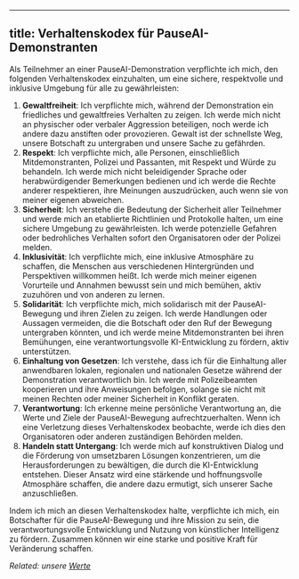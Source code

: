 

---
title: Verhaltenskodex für PauseAI-Demonstranten
---

Als Teilnehmer an einer PauseAI-Demonstration verpflichte ich mich, den folgenden Verhaltenskodex einzuhalten, um eine sichere, respektvolle und inklusive Umgebung für alle zu gewährleisten:

1. **Gewaltfreiheit**: Ich verpflichte mich, während der Demonstration ein friedliches und gewaltfreies Verhalten zu zeigen. Ich werde mich nicht an physischer oder verbaler Aggression beteiligen, noch werde ich andere dazu anstiften oder provozieren. Gewalt ist der schnellste Weg, unsere Botschaft zu untergraben und unsere Sache zu gefährden.
2. **Respekt**: Ich verpflichte mich, alle Personen, einschließlich Mitdemonstranten, Polizei und Passanten, mit Respekt und Würde zu behandeln. Ich werde mich nicht beleidigender Sprache oder herabwürdigender Bemerkungen bedienen und ich werde die Rechte anderer respektieren, ihre Meinungen auszudrücken, auch wenn sie von meiner eigenen abweichen.
3. **Sicherheit**: Ich verstehe die Bedeutung der Sicherheit aller Teilnehmer und werde mich an etablierte Richtlinien und Protokolle halten, um eine sichere Umgebung zu gewährleisten. Ich werde potenzielle Gefahren oder bedrohliches Verhalten sofort den Organisatoren oder der Polizei melden.
4. **Inklusivität**: Ich verpflichte mich, eine inklusive Atmosphäre zu schaffen, die Menschen aus verschiedenen Hintergründen und Perspektiven willkommen heißt. Ich werde mich meiner eigenen Vorurteile und Annahmen bewusst sein und mich bemühen, aktiv zuzuhören und von anderen zu lernen.
5. **Solidarität**: Ich verpflichte mich, mich solidarisch mit der PauseAI-Bewegung und ihren Zielen zu zeigen. Ich werde Handlungen oder Aussagen vermeiden, die die Botschaft oder den Ruf der Bewegung untergraben könnten, und ich werde meine Mitdemonstranten bei ihren Bemühungen, eine verantwortungsvolle KI-Entwicklung zu fördern, aktiv unterstützen.
6. **Einhaltung von Gesetzen**: Ich verstehe, dass ich für die Einhaltung aller anwendbaren lokalen, regionalen und nationalen Gesetze während der Demonstration verantwortlich bin. Ich werde mit Polizeibeamten kooperieren und ihre Anweisungen befolgen, solange sie nicht mit meinen Rechten oder meiner Sicherheit in Konflikt geraten.
7. **Verantwortung**: Ich erkenne meine persönliche Verantwortung an, die Werte und Ziele der PauseAI-Bewegung aufrechtzuerhalten. Wenn ich eine Verletzung dieses Verhaltenskodex beobachte, werde ich dies den Organisatoren oder anderen zuständigen Behörden melden.
8. **Handeln statt Untergang**: Ich werde mich auf konstruktiven Dialog und die Förderung von umsetzbaren Lösungen konzentrieren, um die Herausforderungen zu bewältigen, die durch die KI-Entwicklung entstehen. Dieser Ansatz wird eine stärkende und hoffnungsvolle Atmosphäre schaffen, die andere dazu ermutigt, sich unserer Sache anzuschließen.

Indem ich mich an diesen Verhaltenskodex halte, verpflichte ich mich, ein Botschafter für die PauseAI-Bewegung und ihre Mission zu sein, die verantwortungsvolle Entwicklung und Nutzung von künstlicher Intelligenz zu fördern. Zusammen können wir eine starke und positive Kraft für Veränderung schaffen.

_Related: unsere [Werte](/values)_